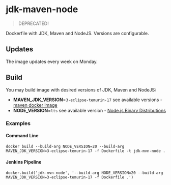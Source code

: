 # jdk-maven-node

> DEPRECATED!

Dockerfile with JDK, Maven and NodeJS. Versions are configurable.

## Updates

The image updates every week on Monday.

## Build

You may build image with desired versions of JDK, Maven and NodeJS:
- **MAVEN_JDK_VERSION**=`3-eclipse-temurin-17` see available versions - [maven docker image](https://hub.docker.com/_/maven/)
- **NODE_VERSION**=`lts` see available version - [Node.js Binary Distributions](https://github.com/nodesource/distributions/blob/master/README.md#debinstall)

### Examples

#### Command Line

`docker build --build-arg NODE_VERSION=20 --build-arg MAVEN_JDK_VERSION=3-eclipse-temurin-17 -f Dockerfile -t jdk-mvn-node .`

#### Jenkins Pipeline

`docker.build('jdk-mvn-node', '--build-arg NODE_VERSION=20 --build-arg MAVEN_JDK_VERSION=3-eclipse-temurin-17 -f Dockerfile .')`
